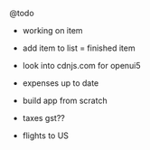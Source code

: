 @todo 
* working on item
+ add item to list
= finished item

+ look into cdnjs.com for openui5
+ expenses up to date
+ build app from scratch
+ taxes gst??
+ flights to US